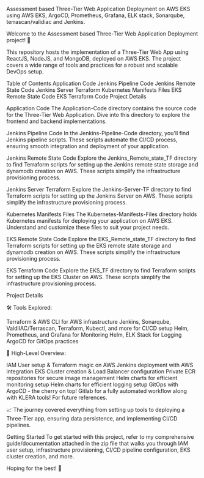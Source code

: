 Assessment based Three-Tier Web Application Deployment on AWS EKS using AWS EKS, ArgoCD, Prometheus, Grafana, ELK stack, Sonarqube, terrascan/validiac and Jenkins.

Welcome to the Assessment based Three-Tier Web Application Deployment project! 🚀

This repository hosts the implementation of a Three-Tier Web App using ReactJS, NodeJS, and MongoDB, deployed on AWS EKS. The project covers a wide range of tools and practices for a robust and scalable DevOps setup.

Table of Contents
Application Code
Jenkins Pipeline Code
Jenkins Remote State Code
Jenkins Server Terraform
Kubernetes Manifests Files
EKS Remote State Code
EKS Terraform Code
Project Details

Application Code
The Application-Code directory contains the source code for the Three-Tier Web Application. Dive into this directory to explore the frontend and backend implementations.

Jenkins Pipeline Code
In the Jenkins-Pipeline-Code directory, you'll find Jenkins pipeline scripts. These scripts automate the CI/CD process, ensuring smooth integration and deployment of your application.

Jenkins Remote State Code
Explore the Jenkins_Remote_state_TF directory to find Terraform scripts for setting up the Jenkins remote state storage and dynamodb creation on AWS. These scripts simplify the infrastructure provisioning process.

Jenkins Server Terraform
Explore the Jenkins-Server-TF directory to find Terraform scripts for setting up the Jenkins Server on AWS. These scripts simplify the infrastructure provisioning process.

Kubernetes Manifests Files
The Kubernetes-Manifests-Files directory holds Kubernetes manifests for deploying your application on AWS EKS. Understand and customize these files to suit your project needs.

EKS Remote State Code
Explore the EKS_Remote_state_TF directory to find Terraform scripts for setting up the EKS remote state storage and dynamodb creation on AWS. These scripts simplify the infrastructure provisioning process.

EKS Terraform Code
Explore the EKS_TF directory to find Terraform scripts for setting up the EKS Cluster on AWS. These scripts simplify the infrastructure provisioning process.

Project Details

🛠️ Tools Explored:

Terraform & AWS CLI for AWS infrastructure
Jenkins, Sonarqube, ValdiIAC/Terrascan, Terraform, Kubectl, and more for CI/CD setup
Helm, Prometheus, and Grafana for Monitoring
Helm, ELK Stack for Logging
ArgoCD for GitOps practices

🚢 High-Level Overview:

IAM User setup & Terraform magic on AWS
Jenkins deployment with AWS integration
EKS Cluster creation & Load Balancer configuration
Private ECR repositories for secure image management
Helm charts for efficient monitoring setup
Helm charts for efficient logging setup
GitOps with ArgoCD - the cherry on top!
Gitlab for a fully automated workflow along with KLERA tools! For future references.

📈 The journey covered everything from setting up tools to deploying a Three-Tier app, ensuring data persistence, and implementing CI/CD pipelines.

Getting Started
To get started with this project, refer to my comprehensive guide/documentation attached in the zip file that walks you through IAM user setup, infrastructure provisioning, CI/CD pipeline configuration, EKS cluster creation, and more.

Hoping for the best! 🚀
